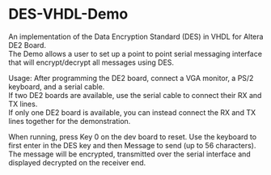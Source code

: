 # DES-VHDL-Demo  
An implementation of the Data Encryption Standard (DES) in VHDL for Altera DE2 Board.  
The Demo allows a user to set up a point to point serial messaging interface that will encrypt/decrypt all messages using DES.  

Usage: After programming the DE2 board, connect a VGA monitor, a PS/2 keyboard, and a serial cable.  
If two DE2 boards are available, use the serial cable to connect their RX and TX lines.   
If only one DE2 board is available, you can instead connect the RX and TX lines together for the demonstration.   

When running, press Key 0 on the dev board to reset.
Use the keyboard to first enter in the DES key and then Message to send (up to 56 characters).  
The message will be encrypted, transmitted over the serial interface and displayed decrypted on the receiver end.  

